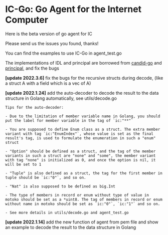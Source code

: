 # IC-Go: Go Agent for the Internet Computer

Here is the beta version of go agent for IC

Please send us the issues you found, thanks!

You can find the examples to use IC-Go in agent_test.go

The implementations of IDL and principal are borrowed from [candid-go](https://github.com/aviate-labs/candid-go) and [principal](https://github.com/aviate-labs/principal-go), and fix the bugs

**[update 2022.3.6]** fix the bugs for the recursive structs during decode, (like a struct A with a field which is a vec of A)

**[update 2022.1.24]** add the auto-decoder to decode the result to the data structure in Golang automatically, see utils/decode.go

	Tips for the auto-decoder:

    - Due to the limitation of member variable name in Golang, you should put the label for member variable in the tag of `ic:"**"`

	- You are supposed to define Enum class as a struct. The extra member variant with tag `ic:"EnumIndex"`, whose value is set as the final result's tag, is used to formulate the enumeration in such a "enum" struct   
	
	- "Option" should be defined as a struct, and the tag of the member variants in such a struct are "none" and "some", the member variant with tag "none" is initialized as 0, and once the option is nil, it will be set to 1  
	
	- "Tuple" is also defined as a struct, the tag for the first member in tuple should be `ic:"0"`, and so on.

    - "Nat" is also supposed to be defined as big.Int 
  
    - The type of members in record or enum without type of value in motoko should be set as a *uint8. The tag of members in record or enum without name in motoko should be set as `ic:"0"`, `ic:"1"` and so on.
	
	- See more details in utils/decode.go and agent_test.go

    


**[update 2022.1.14]** add the new function of agent from pem file and show an example to decode the result to the data structure in Golang